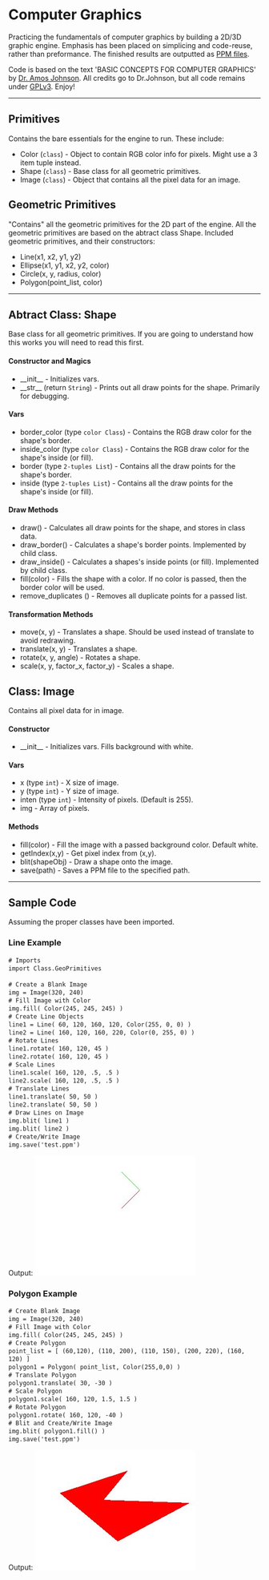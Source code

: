 Computer Graphics
=========
Practicing the fundamentals of computer graphics by building a 2D/3D graphic engine. Emphasis has been placed on simplicing and code-reuse, rather than preformance. The finished results are outputted as [PPM files](http://netpbm.sourceforge.net/doc/ppm.html). 

Code is based on the text 'BASIC CONCEPTS FOR COMPUTER GRAPHICS' by [Dr. Amos Johnson](http://expandknowledge). All credits go to Dr.Johnson, but all code remains under [GPLv3](http://gplv3.fsf.org/). Enjoy!

***

Primitives
---
Contains the bare essentials for the engine to run. These include:

* Color (`class`) - Object to contain RGB color info for pixels. Might use a 3 item tuple instead.
* Shape (`class`) - Base class for all geometric primitives.
* Image (`class`) - Object that contains all the pixel data for an image.

Geometric Primitives
---
"Contains" all the geometric primitives for the 2D part of the engine. All the geometric primitives are based on the abtract class Shape. Included geometric primitives, and their constructors:
 
* Line(x1, x2, y1, y2)
* Ellipse(x1, y1, x2, y2, color)
* Circle(x, y, radius, color)
* Polygon(point_list, color)

***

Abtract Class: Shape
---
Base class for all geometric primitives. If you are going to understand how this works you will need to read this first. 

#### Constructor and Magics
* \_\_init\_\_ - Initializes vars.
* \_\_str\_\_ (return `String`) - Prints out all draw points for the shape. Primarily for debugging.

#### Vars
* border_color (type `color Class`) - Contains the RGB draw color for the shape's border.
* inside_color (type `color Class`) - Contains the RGB draw color for the shape's inside (or fill).
* border (type `2-tuples List`) - Contains all the draw points for the shape's border.
* inside (type `2-tuples List`) - Contains all the draw points for the shape's inside (or fill).

#### Draw Methods
* draw() - Calculates all draw points for the shape, and stores in class data.
* draw_border() - Calculates a shape's border points. Implemented by child class.
* draw_inside() - Calculates a shapes's inside points (or fill). Implemented by child class.
* fill(color) - Fills the shape with a color. If no color is passed, then the border color will be used.
* remove_duplicates () - Removes all duplicate points for a passed list.

#### Transformation Methods
* move(x, y) - Translates a shape. Should be used instead of translate to avoid redrawing.
* translate(x, y) - Translates a shape. 
* rotate(x, y, angle) - Rotates a shape. 
* scale(x, y, factor_x, factor_y) - Scales a shape. 

Class: Image
---
Contains all pixel data for in image.

#### Constructor
* \_\_init\_\_ - Initializes vars. Fills background with white.

#### Vars
* x (type `int`) - X size of image.
* y (type `int`) - Y size of image.
* inten (type `int`) - Intensity of pixels. (Default is 255). 
* img - Array of pixels.

#### Methods
* fill(color) - Fill the image with a passed background color. Default white.
* getIndex(x,y) - Get pixel index from (x,y).
* blit(shapeObj) - Draw a shape onto the image.
* save(path) - Saves a PPM file to the specified path. 

***

Sample Code
---
Assuming the proper classes have been imported. 

### Line Example
	# Imports
	import Class.GeoPrimitives

    # Create a Blank Image
	img = Image(320, 240)
	# Fill Image with Color
	img.fill( Color(245, 245, 245) )
	# Create Line Objects
	line1 = Line( 60, 120, 160, 120, Color(255, 0, 0) )
	line2 = Line( 160, 120, 160, 220, Color(0, 255, 0) )
	# Rotate Lines
	line1.rotate( 160, 120, 45 )
	line2.rotate( 160, 120, 45 )
	# Scale Lines
	line1.scale( 160, 120, .5, .5 )
	line2.scale( 160, 120, .5, .5 )
	# Translate Lines
	line1.translate( 50, 50 )
	line2.translate( 50, 50 )
	# Draw Lines on Image
	img.blit( line1 )
	img.blit( line2 )
    # Create/Write Image
	img.save('test.ppm')
    
Output: 
![Line Example Output](/Images/line.jpg "Line Example Output")

### Polygon Example

    # Create Blank Image
    img = Image(320, 240)
	# Fill Image with Color
	img.fill( Color(245, 245, 245) )
	# Create Polygon
	point_list = [ (60,120), (110, 200), (110, 150), (200, 220), (160, 120) ]
	polygon1 = Polygon( point_list, Color(255,0,0) )
	# Translate Polygon
	polygon1.translate( 30, -30 )
	# Scale Polygon
	polygon1.scale( 160, 120, 1.5, 1.5 )
	# Rotate Polygon
	polygon1.rotate( 160, 120, -40 )
	# Blit and Create/Write Image
	img.blit( polygon1.fill() )
	img.save('test.ppm')
    
Output: 
![Polygon Example Output](/Images/polygon.jpg "Polygon Example Output")